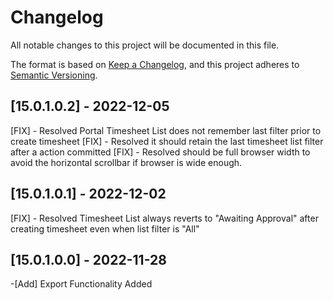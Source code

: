 # Changelog

All notable changes to this project will be documented in this file.

The format is based on [Keep a Changelog](https://keepachangelog.com/en/1.0.0/),
and this project adheres to [Semantic Versioning](https://semver.org/spec/v2.0.0.html).

## [15.0.1.0.2] - 2022-12-05
[FIX] - Resolved Portal Timesheet List does not remember last filter prior to create timesheet
[FIX] - Resolved it should retain the last timesheet list filter after a action committed
[FIX] - Resolved should be full browser width to avoid the horizontal scrollbar if browser is wide enough.

## [15.0.1.0.1] - 2022-12-02
[FIX] - Resolved Timesheet List always reverts to "Awaiting Approval" after creating timesheet even when list filter is "All"

## [15.0.1.0.0] - 2022-11-28
-[Add] Export Functionality Added

